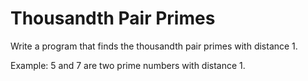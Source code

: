 # Thousandth Pair Primes

Write a program that finds the thousandth pair primes
with distance 1.

Example: 5 and 7 are two prime numbers with distance 1.